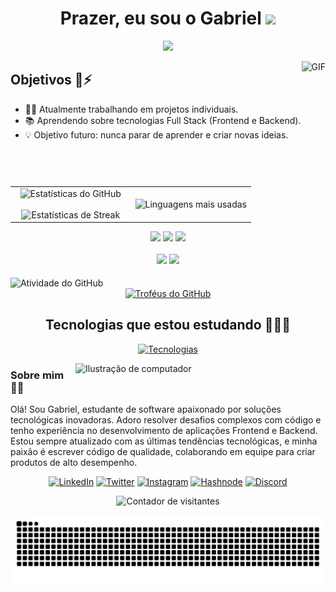 <h1 align="center">
  Prazer, eu sou o Gabriel 
  <img src="https://media.giphy.com/media/TEnXkcsHrP4YedChhA/giphy.gif" width="35">
</h1>

<p align="center">
  <a href="https://github.com/DenverCoder1/readme-typing-svg">
    <img src="https://readme-typing-svg.herokuapp.com?lines=Estudante+de+Programa%C3%A7%C3%A3o;Engenheiro+de+Software;Apaixonado+por+Tecnologia;Sempre+em+Desenvolvimento&center=true&width=500&height=50">
  </a>
</p>

<img align="right" alt="GIF" height="200px" src="https://i.redd.it/kfq93rocfsc81.gif">

<h2>Objetivos 🐍⚡</h2>
<ul>
  <li>👨‍💻 Atualmente trabalhando em projetos individuais.</li>
  <li>📚 Aprendendo sobre tecnologias Full Stack (Frontend e Backend).</li>
  <li>💡 Objetivo futuro: nunca parar de aprender e criar novas ideias.</li>
</ul>

<!-- Estatísticas e Troféus -->
<table align="center">
  <tr>
    <td width="50%" align="center">
      <img src="https://github-readme-stats.vercel.app/api?username=gabriel-dos-santo&theme=chartreuse-dark&show_icons=true&count_private=true" alt="Estatísticas do GitHub">
      <br><br>
      <img title="🔥 Conquistas" alt="Estatísticas de Streak" src="https://github-readme-streak-stats.herokuapp.com/?user=gabriel-dos-santo&theme=chartreuse-dark&hide_border=false">
    </td>
    <td width="50%" align="center">
      <img src="https://github-readme-stats.anuraghazra1.vercel.app/api/top-langs/?username=gabriel-dos-santo&theme=chartreuse-dark&hide_border=false&no-bg=true&no-frame=true&langs_count=10" alt="Linguagens mais usadas">
    </td>
  </tr>
</table>

<!-- Cartões e gráficos -->
<div align="center">
  <img src="http://github-profile-summary-cards.vercel.app/api/cards/stats?username=gabriel-dos-santo&theme=chartreuse_dark" height="160em">
  <img src="http://github-profile-summary-cards.vercel.app/api/cards/most-commit-language?username=gabriel-dos-santo&theme=chartreuse_dark" height="160em">
  <img src="http://github-profile-summary-cards.vercel.app/api/cards/repos-per-language?username=gabriel-dos-santo&theme=chartreuse_dark" height="160em">
</div>

<br>

<div align="center">
  <img src="http://github-profile-summary-cards.vercel.app/api/cards/productive-time?username=gabriel-dos-santo&theme=blue_green" height="160em">
  <img src="http://github-profile-summary-cards.vercel.app/api/cards/profile-details?username=gabriel-dos-santo&theme=chartreuse_dark" height="160em">
</div>

<br>

<img align="center" src="https://github-readme-activity-graph.vercel.app/graph?username=gabriel-dos-santo&theme=chartreuse-dark" alt="Atividade do GitHub">

<!-- Troféus -->
<div align="center">
  <a href="https://github.com/ryo-ma/github-profile-trophy" title="Ir para a fonte">
    <img width="84%" src="https://github-profile-trophy.vercel.app/?username=gabriel-dos-santo&theme=tokyonight&row=1&column=7&margin-h=15&margin-w=5&no-bg=true" alt="Troféus do GitHub">
  </a>
</div>

<h2 align="center">Tecnologias que estou estudando 👨🏻‍💻</h2>

<!-- Ícones das tecnologias -->
<p align="center">
  <a href="https://skillicons.dev">
    <img src="https://skillicons.dev/icons?i=git,aws,bootstrap,c,cpp,css,discord,docker,dynamodb,express,figma,firebase,github,html,idea,java,js,kotlin,linux,md,materialui,mongodb,mysql,nextjs,nodejs,postman,py,react,redux,tailwind,ts,vscode&perline=14" alt="Tecnologias">
  </a>
</p>

<img src="https://raw.githubusercontent.com/MicaelliMedeiros/micaellimedeiros/master/image/computer-illustration.png" width="400px" align="right" alt="Ilustração de computador">

<h3>Sobre mim 🙋‍♀️</h3>
<p>
  Olá! Sou Gabriel, estudante de software apaixonado por soluções tecnológicas inovadoras. Adoro resolver desafios complexos com código e tenho experiência no desenvolvimento de aplicações Frontend e Backend. Estou sempre atualizado com as últimas tendências tecnológicas, e minha paixão é escrever código de qualidade, colaborando em equipe para criar produtos de alto desempenho. 
</p>

<!-- Ícones de links -->
<p align="center">
  <a href="https://linkedin.com/in/seu-perfil" target="blank"><img src="https://user-images.githubusercontent.com/88904952/234979284-68c11d7f-1acc-4f0c-ac78-044e1037d7b0.png" alt="LinkedIn" height="50" width="50"></a>
  <a href="https://twitter.com/seu-perfil" target="blank"><img src="https://user-images.githubusercontent.com/88904952/234980676-61bfb021-ecc8-48f7-88e6-34c1b06c4a58.png" alt="Twitter" height="50" width="50"></a>
  <a href="https://instagram.com/seu-perfil" target="blank"><img src="https://user-images.githubusercontent.com/88904952/234981169-2dd1e58f-4b7e-468c-8213-034ba62156c3.png" alt="Instagram" height="50" width="50"></a>
  <a href="https://hashnode.com/@seu-perfil" target="blank"><img src="https://user-images.githubusercontent.com/88904952/234982196-562aea17-5532-4550-8c08-1c7cb994a541.png" alt="Hashnode" height="50" width="50"></a>
  <a href="https://discordapp.com/users/seu-id" target="blank"><img src="https://user-images.githubusercontent.com/88904952/234982627-019fd336-6248-453c-9b05-97c13fd1d207.png" alt="Discord" height="50" width="50"></a>
</p>

<p align="center">
  <img src="https://profile-counter.glitch.me/gabriel-dos-santo/count.svg" alt="Contador de visitantes">
</p>

<!-- Animação de cobra -->
<picture align="center">
  <source media="(prefers-color-scheme: dark)" srcset="https://raw.githubusercontent.com/gabriel-dos-santo/gabriel-dos-santo/output/github-contribution-grid-snake-dark.svg">
  <source media="(prefers-color-scheme: light)" srcset="https://raw.githubusercontent.com/gabriel-dos-santo/gabriel-dos-santo/output/github-contribution-grid-snake-dark.svg">
  <img align="center" alt="github contribution grid snake animation" src="https://raw.githubusercontent.com/gabriel-dos-santo/gabriel-dos-santo/output/github-contribution-grid-snake.svg">
</picture>

